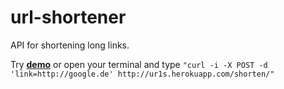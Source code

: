 # url-shortener
API for shortening long links.

Try [**demo**](http://ur1s.herokuapp.com/) or open your terminal and type `"curl -i -X POST -d 'link=http://google.de' http://ur1s.herokuapp.com/shorten/"`
